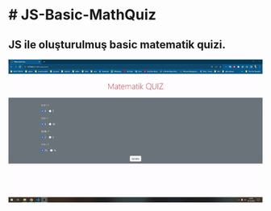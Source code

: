 <h1>   # JS-Basic-MathQuiz     </h1>
<h2>   JS ile oluşturulmuş basic matematik quizi.  </h2>


<img src="mathquiz.gif">
